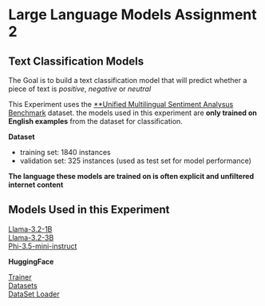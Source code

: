 # Large Language Models Assignment 2


## Text Classification Models

The Goal is to build a text classification model that will predict whether a piece of text is *positive*, *negative* or *neutral*

This Experiment uses the [**Unified Multilingual Sentiment Analysus Benchmark](https://huggingface.co/datasets/cardiffnlp/tweet_sentiment_multilingual) dataset. the models used in this experiment are **only trained on English examples** from the dataset for classification.

**Dataset**

* training set: 1840 instances
* validation set: 325 instances (used as test set for model performance)

**The language these models are trained on is often explicit and unfiltered internet content**

## Models Used in this Experiment

[Llama-3.2-1B](https://huggingface.co/meta-llama/Llama-3.2-1B)  
[Llama-3.2-3B](https://huggingface.co/meta-llama/Llama-3.2-3B)  
[Phi-3.5-mini-instruct](https://huggingface.co/microsoft/Phi-3.5-mini-instruct)  

**HuggingFace**

[Trainer](https://huggingface.co/docs/transformers/main_classes/trainer)  
[Datasets](https://huggingface.co/datasets)  
[DataSet Loader](https://huggingface.co/docs/datasets/v2.15.0/loading)